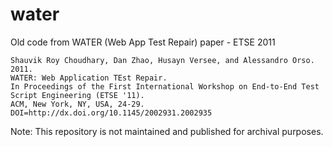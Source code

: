 # water
Old code from WATER (Web App Test Repair) paper - ETSE 2011

```
Shauvik Roy Choudhary, Dan Zhao, Husayn Versee, and Alessandro Orso. 2011. 
WATER: Web Application TEst Repair. 
In Proceedings of the First International Workshop on End-to-End Test Script Engineering (ETSE '11). 
ACM, New York, NY, USA, 24-29. 
DOI=http://dx.doi.org/10.1145/2002931.2002935
```

Note: This repository is not maintained and published for archival purposes.
